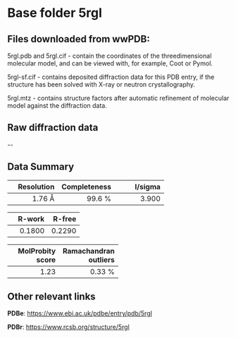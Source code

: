 # Base folder 5rgl

## Files downloaded from wwPDB:

5rgl.pdb and 5rgl.cif - contain the coordinates of the threedimensional molecular model, and can be viewed with, for example, Coot or Pymol.

5rgl-sf.cif - contains deposited diffraction data for this PDB entry, if the structure has been solved with X-ray or neutron crystallography.

5rgl.mtz - contains structure factors after automatic refinement of molecular model against the diffraction data.

## Raw diffraction data

--<br> 

## Data Summary
|   | Resolution | Completeness| I/sigma |
|---|-------------:|----------------:|--------------:|
|   |1.76 Å|99.6  %|<img width=50/>3.900|

|   | **R-work**| **R-free**   
|---|-------------:|----------------:|           
||0.1800|0.2290|

|   |**MolProbity<br>score**| **Ramachandran<br>outliers** 
|---|-------------:|----------------:|
||1.23|0.33 %|

## Other relevant links 
**PDBe**:  https://www.ebi.ac.uk/pdbe/entry/pdb/5rgl
 
**PDBr**: https://www.rcsb.org/structure/5rgl 

